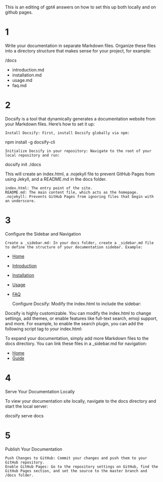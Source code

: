 

This is an editing of gpt4 answers on how to set this up both locally and on github pages.

# 1
Write your documentation in separate Markdown files. Organize these files into a directory structure that makes sense for your project, for example:

/docs
  - introduction.md
  - installation.md
  - usage.md
  - faq.md


# 2
Docsify is a tool that dynamically generates a documentation website from your Markdown files. Here’s how to set it up:

    Install Docsify: First, install Docsify globally via npm:

npm install -g docsify-cli

    Initialize Docsify in your repository: Navigate to the root of your local repository and run:

docsify init ./docs

This will create an index.html, a .nojekyll file to prevent GitHub Pages from using Jekyll, and a README.md in the docs folder.

    index.html: The entry point of the site.
    README.md: The main content file, which acts as the homepage.
    .nojekyll: Prevents GitHub Pages from ignoring files that begin with an underscore.

# 3

Configure the Sidebar and Navigation

    Create a _sidebar.md: In your docs folder, create a _sidebar.md file to define the structure of your documentation sidebar. Example:

- [Home](/)
- [Introduction](introduction.md)
- [Installation](installation.md)
- [Usage](usage.md)
- [FAQ](faq.md)

    Configure Docsify: Modify the index.html to include the sidebar:

<script>
  window.$docsify = {
    loadSidebar: true,
    ...
  }
</script>



Docsify is highly customizable. You can modify the index.html to change settings, add themes, or enable features like full-text search, emoji support, and more. For example, to enable the search plugin, you can add the following script tag to your index.html:

<script>
    window.$docsify = {
        search: 'auto', // enables the search plugin
    }
</script>
<script src="//cdn.jsdelivr.net/npm/docsify/lib/plugins/search.min.js"></script>


To expand your documentation, simply add more Markdown files to the docs directory. You can link these files in a _sidebar.md for navigation:

- [Home](/)
- [Guide](guide.md)




# 4
Serve Your Documentation Locally

To view your documentation site locally, navigate to the docs directory and start the local server:

docsify serve docs


# 5
 Publish Your Documentation

    Push Changes to GitHub: Commit your changes and push them to your GitHub repository.
    Enable GitHub Pages: Go to the repository settings on GitHub, find the GitHub Pages section, and set the source to the master branch and /docs folder.






